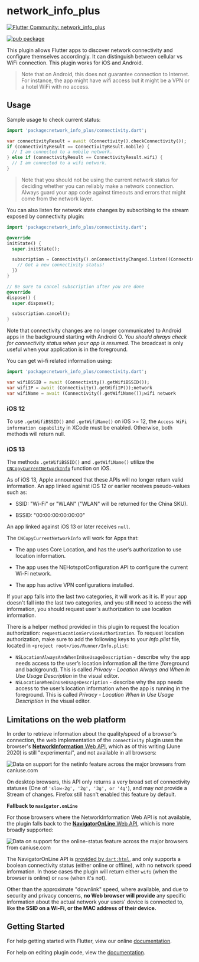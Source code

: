 # network_info_plus

[![Flutter Community: network_info_plus](https://fluttercommunity.dev/_github/header/network_info_plus)](https://github.com/fluttercommunity/community)

[![pub package](https://img.shields.io/pub/v/network_info_plus.svg)](https://pub.dev/packages/network_info_plus)

This plugin allows Flutter apps to discover network connectivity and configure
themselves accordingly. It can distinguish between cellular vs WiFi connection.
This plugin works for iOS and Android.

> Note that on Android, this does not guarantee connection to Internet. For instance,
the app might have wifi access but it might be a VPN or a hotel WiFi with no access.

## Usage

Sample usage to check current status:

```dart
import 'package:network_info_plus/connectivity.dart';

var connectivityResult = await (Connectivity().checkConnectivity());
if (connectivityResult == ConnectivityResult.mobile) {
  // I am connected to a mobile network.
} else if (connectivityResult == ConnectivityResult.wifi) {
  // I am connected to a wifi network.
}
```

> Note that you should not be using the current network status for deciding
whether you can reliably make a network connection. Always guard your app code
against timeouts and errors that might come from the network layer.

You can also listen for network state changes by subscribing to the stream
exposed by connectivity plugin:

```dart
import 'package:network_info_plus/connectivity.dart';

@override
initState() {
  super.initState();

  subscription = Connectivity().onConnectivityChanged.listen((ConnectivityResult result) {
    // Got a new connectivity status!
  })
}

// Be sure to cancel subscription after you are done
@override
dispose() {
  super.dispose();

  subscription.cancel();
}
```

Note that connectivity changes are no longer communicated to Android apps in the background starting with Android O. *You should always check for connectivity status when your app is resumed.* The broadcast is only useful when your application is in the foreground.

You can get wi-fi related information using:

```dart
import 'package:network_info_plus/connectivity.dart';

var wifiBSSID = await (Connectivity().getWifiBSSID());
var wifiIP = await (Connectivity().getWifiIP());network
var wifiName = await (Connectivity().getWifiName());wifi network
```

### iOS 12

To use `.getWifiBSSID()` and `.getWifiName()` on iOS >= 12, the `Access WiFi information capability` in XCode must be enabled. Otherwise, both methods will return null.

### iOS 13

The methods `.getWifiBSSID()` and `.getWifiName()` utilize the [`CNCopyCurrentNetworkInfo`](https://developer.apple.com/documentation/systemconfiguration/1614126-cncopycurrentnetworkinfo) function on iOS.

As of iOS 13, Apple announced that these APIs will no longer return valid information.
An app linked against iOS 12 or earlier receives pseudo-values such as:

 * SSID: "Wi-Fi" or "WLAN" ("WLAN" will be returned for the China SKU).

 * BSSID: "00:00:00:00:00:00"

An app linked against iOS 13 or later receives `null`.

The `CNCopyCurrentNetworkInfo` will work for Apps that:

  * The app uses Core Location, and has the user’s authorization to use location information.

  * The app uses the NEHotspotConfiguration API to configure the current Wi-Fi network.

  * The app has active VPN configurations installed.

If your app falls into the last two categories, it will work as it is. If your app doesn't fall into the last two categories,
and you still need to access the wifi information, you should request user's authorization to use location information.

There is a helper method provided in this plugin to request the location authorization: `requestLocationServiceAuthorization`.
To request location authorization, make sure to add the following keys to your _Info.plist_ file, located in `<project root>/ios/Runner/Info.plist`:

* `NSLocationAlwaysAndWhenInUseUsageDescription` - describe why the app needs access to the user’s location information all the time (foreground and background). This is called _Privacy - Location Always and When In Use Usage Description_ in the visual editor.
* `NSLocationWhenInUseUsageDescription` - describe why the app needs access to the user’s location information when the app is running in the foreground. This is called _Privacy - Location When In Use Usage Description_ in the visual editor.

## Limitations on the web platform

In order to retrieve information about the quality/speed of a browser's connection, the web implementation of the `connectivity` plugin uses the browser's [**NetworkInformation** Web API](https://developer.mozilla.org/en-US/docs/Web/API/NetworkInformation), which as of this writing (June 2020) is still "experimental", and not available in all browsers:

![Data on support for the netinfo feature across the major browsers from caniuse.com](https://caniuse.bitsofco.de/image/netinfo.png)

On desktop browsers, this API only returns a very broad set of connectivity statuses (One of `'slow-2g', '2g', '3g', or '4g'`), and may *not* provide a Stream of changes. Firefox still hasn't enabled this feature by default.

**Fallback to `navigator.onLine`**

For those browsers where the NetworkInformation Web API is not available, the plugin falls back to the [**NavigatorOnLine** Web API](https://developer.mozilla.org/en-US/docs/Web/API/NavigatorOnLine), which is more broadly supported: 

![Data on support for the online-status feature across the major browsers from caniuse.com](https://caniuse.bitsofco.de/image/online-status.png)


The NavigatorOnLine API is [provided by `dart:html`](https://api.dart.dev/stable/2.7.2/dart-html/Navigator/onLine.html), and only supports a boolean connectivity status (either online or offline), with no network speed information. In those cases the plugin will return either `wifi` (when the browser is online) or `none` (when it's not).

Other than the approximate "downlink" speed, where available, and due to security and privacy concerns, **no Web browser will provide** any specific information about the actual network your users' device is connected to, like **the SSID on a Wi-Fi, or the MAC address of their device.**

## Getting Started

For help getting started with Flutter, view our online
[documentation](https://flutter.dev/).

For help on editing plugin code, view the [documentation](https://flutter.dev/platform-plugins/#edit-code).
